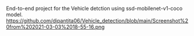 End-to-end project for the Vehicle detction using ssd-mobilenet-v1-coco model.
https://github.com/dipantita06/Vehicle_detection/blob/main/Screenshot%20from%202021-03-03%2018-55-16.png
